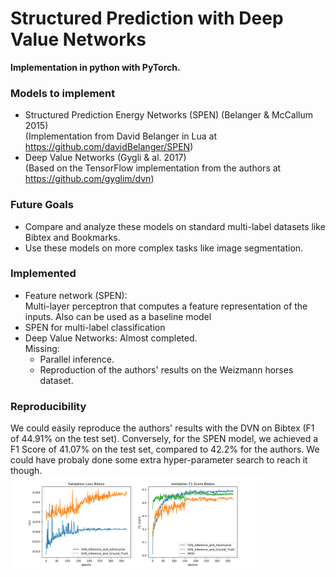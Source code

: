 # Structured Prediction with Deep Value Networks
**Implementation in python with PyTorch.**

### Models to implement ###
* Structured Prediction Energy Networks (SPEN) (Belanger & McCallum 2015) <br />
(Implementation from David Belanger in Lua at https://github.com/davidBelanger/SPEN)
* Deep Value Networks (Gygli & al. 2017)<br />
(Based on the TensorFlow implementation from the authors at https://github.com/gyglim/dvn)

### Future Goals ###
* Compare and analyze these models on standard multi-label datasets like Bibtex and Bookmarks.
* Use these models on more complex tasks like image segmentation.

### Implemented ###
* Feature network (SPEN): <br /> Multi-layer perceptron that computes a feature representation
of the inputs. Also can be used as a baseline model
* SPEN for multi-label classification 
* Deep Value Networks: Almost completed. <br /> Missing:
  * Parallel inference. 
  * Reproduction of the authors' results on the Weizmann horses dataset.
  

### Reproducibility ###
We could easily reproduce the authors' results with the DVN on Bibtex (F1 of 44.91% on the test set). Conversely,
for the SPEN model, we achieved a F1 Score of 41.07% on the test set, compared to 42.2% for the authors. We could have probaly done some extra hyper-parameter search to reach it though. <br /> 
<img src="figures/bibtex_dvn_comparisons.png" width="80%">
